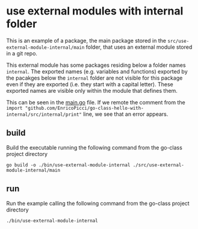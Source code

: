 # use external modules with internal folder

This is an example of a package, the main package stored in the `src/use-external-module-internal/main` folder, that uses an external module stored in a git repo.

This external module has some packages residing below a folder names `internal`. The exported names (e.g. variables and functions) exported by the pacakges below the `internal` folder are not visible for this package even if they are exported (i.e. they start with a capital letter). These exported names are visible only within the module that defines them.

This can be seen in the [main.go](./main/main.go) file. If we remote the comment from the `import "github.com/EnricoPicci/go-class-hello-with-internal/src/internal/print"` line, we see that an error appears.

## build

Build the executable running the following command from the go-class project directory

`go build -o ./bin/use-external-module-internal ./src/use-external-module-internal/main`

## run

Run the example calling the following command from the go-class project directory

`./bin/use-external-module-internal`
